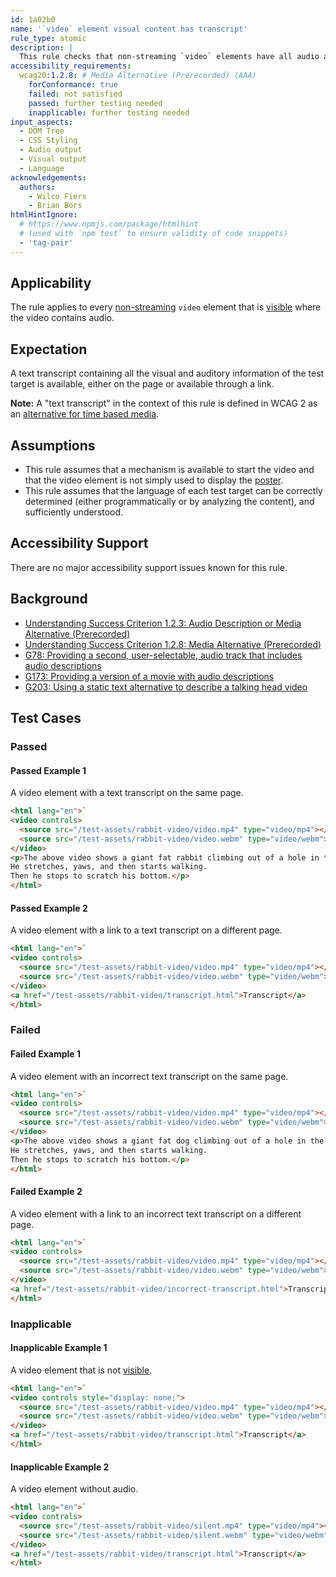 ```yaml
---
id: 1a02b0
name: '`video` element visual content has transcript'
rule_type: atomic
description: |
  This rule checks that non-streaming `video` elements have all audio and visual information available in a transcript.
accessibility_requirements:
  wcag20:1.2.8: # Media Alternative (Prerecorded) (AAA)
    forConformance: true
    failed: not satisfied
    passed: further testing needed
    inapplicable: further testing needed
input_aspects:
  - DOM Tree
  - CSS Styling
  - Audio output
  - Visual output
  - Language
acknowledgements:
  authors:
    - Wilco Fiers
    - Brian Bors
htmlHintIgnore:
  # https://www.npmjs.com/package/htmlhint
  # (used with `npm test` to ensure validity of code snippets)
  - 'tag-pair'
---
```


## Applicability

The rule applies to every [non-streaming](#non-streaming-media-element) `video` element that is [visible][] where the video contains audio.

## Expectation

A text transcript containing all the visual and auditory information of the test target is available, either on the page or available through a link.

**Note:** A "text transcript" in the context of this rule is defined in WCAG 2 as an [alternative for time based media](https://www.w3.org/TR/WCAG21/#dfn-alternative-for-time-based-media).

## Assumptions

- This rule assumes that a mechanism is available to start the video and that the video element is not simply used to display the [poster](https://www.w3.org/TR/html5/semantics-embedded-content.html#element-attrdef-video-poster).
- This rule assumes that the language of each test target can be correctly determined (either programmatically or by analyzing the content), and sufficiently understood.

## Accessibility Support

There are no major accessibility support issues known for this rule.

## Background

- [Understanding Success Criterion 1.2.3: Audio Description or Media Alternative (Prerecorded)](https://www.w3.org/WAI/WCAG21/Understanding/audio-description-or-media-alternative-prerecorded)
- [Understanding Success Criterion 1.2.8: Media Alternative (Prerecorded)](https://www.w3.org/WAI/WCAG21/Understanding/media-alternative-prerecorded)
- [G78: Providing a second, user-selectable, audio track that includes audio descriptions](https://www.w3.org/WAI/WCAG21/Techniques/general/G78)
- [G173: Providing a version of a movie with audio descriptions](https://www.w3.org/WAI/WCAG21/Techniques/general/G173)
- [G203: Using a static text alternative to describe a talking head video](https://www.w3.org/WAI/WCAG21/Techniques/general/G203)

## Test Cases

### Passed

#### Passed Example 1

A video element with a text transcript on the same page.

```html
<html lang="en">`
<video controls>
  <source src="/test-assets/rabbit-video/video.mp4" type="video/mp4"></source>
  <source src="/test-assets/rabbit-video/video.webm" type="video/webm"></source>
</video>
<p>The above video shows a giant fat rabbit climbing out of a hole in the ground.
He stretches, yaws, and then starts walking.
Then he stops to scratch his bottom.</p>
</html>
```

#### Passed Example 2

A video element with a link to a text transcript on a different page.

```html
<html lang="en">`
<video controls>
  <source src="/test-assets/rabbit-video/video.mp4" type="video/mp4"></source>
  <source src="/test-assets/rabbit-video/video.webm" type="video/webm"></source>
</video>
<a href="/test-assets/rabbit-video/transcript.html">Transcript</a>
</html>
```

### Failed

#### Failed Example 1

A video element with an incorrect text transcript on the same page.

```html
<html lang="en">`
<video controls>
  <source src="/test-assets/rabbit-video/video.mp4" type="video/mp4"></source>
  <source src="/test-assets/rabbit-video/video.webm" type="video/webm"></source>
</video>
<p>The above video shows a giant fat dog climbing out of a hole in the ground.
He stretches, yaws, and then starts walking.
Then he stops to scratch his bottom.</p>
</html>
```

#### Failed Example 2

A video element with a link to an incorrect text transcript on a different page.

```html
<html lang="en">`
<video controls>
  <source src="/test-assets/rabbit-video/video.mp4" type="video/mp4"></source>
  <source src="/test-assets/rabbit-video/video.webm" type="video/webm"></source>
</video>
<a href="/test-assets/rabbit-video/incorrect-transcript.html">Transcript</a>
</html>
```

### Inapplicable

#### Inapplicable Example 1

A video element that is not [visible][].

```html
<html lang="en">`
<video controls style="display: none;">
  <source src="/test-assets/rabbit-video/video.mp4" type="video/mp4"></source>
  <source src="/test-assets/rabbit-video/video.webm" type="video/webm"></source>
</video>
<a href="/test-assets/rabbit-video/transcript.html">Transcript</a>
</html>
```

#### Inapplicable Example 2

A video element without audio.

```html
<html lang="en">`
<video controls>
  <source src="/test-assets/rabbit-video/silent.mp4" type="video/mp4"></source>
  <source src="/test-assets/rabbit-video/silent.webm" type="video/webm"></source>
</video>
<a href="/test-assets/rabbit-video/transcript.html">Transcript</a>
</html>
```

[visible]: #visible 'Definition of visible'
